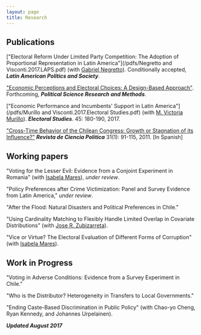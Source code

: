 ```yaml
---
layout: page
title: Research
---
```


## Publications

["Electoral Reform Under Limited Party Competition: The Adoption of Proportional Representation in Latin America"](/pdfs/Negretto and Visconti.2017.LAPS.pdf) (with [Gabriel Negretto](https://gabrielnegretto.com/)). Conditionally accepted, ***Latin American Politics and Society***.

["Economic Perceptions and Electoral Choices: A Design-Based Approach"](/pdfs/Visconti.2017.PSRM.pdf). Forthcoming, ***Political Science Research and Methods***.

["Economic Performance and Incumbents' Support in Latin America"](/pdfs/Murillo and Visconti.2017.Electoral Studies.pdf) (with [M. Victoria Murillo](https://mariavictoriamurillo.com/)). ***Electoral Studies***. 45: 180-190, 2017. 

["Cross-Time Behavior of the Chilean Congress: Growth or Stagnation of its Influence?"](/pdfs/Visconti.2011.RCP.pdf) ***Revista de Ciencia Politica*** 31(1): 91-115, 2011. [In Spanish]

## Working papers

"Voting for the Lesser Evil: Evidence from a Conjoint Experiment in Romania" (with [Isabela Mares](http://www.isabelamares.org/)), *under review*. 

"Policy Preferences after Crime Victimization: Panel and Survey Evidence from Latin America," *under review*.

"After the Flood: Natural Disasters and Political Preferences in Chile."

"Using Cardinality Matching to Flexibly Handle Limited Overlap in Covariate Distributions" (with [Jose R. Zubizarreta](https://scholar.google.com/citations?user=p_P5DAcAAAAJ&hl=en)).

"Vice or Virtue? The Electoral Evaluation of Different Forms of Corruption" (with [Isabela Mares](http://www.isabelamares.org/)).

## Work in Progress

"Voting in Adverse Conditions: Evidence from a Survey Experiment in Chile."

"Who is the Distributor? Heterogeneity in Transfers to Local Governments."

"Ending Caste-Based Discrimination in Public Policy" (with Chao-yo Cheng, Ryan Kennedy, and Johannes
Urpelainen).

***Updated August 2017***
